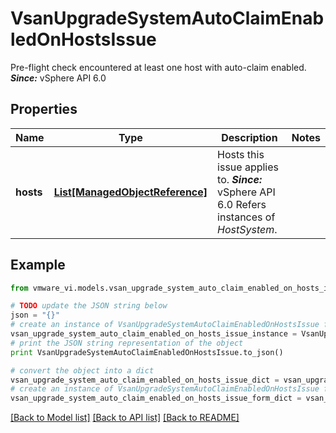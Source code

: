 # VsanUpgradeSystemAutoClaimEnabledOnHostsIssue

Pre-flight check encountered at least one host with auto-claim enabled.  ***Since:*** vSphere API 6.0 

## Properties
Name | Type | Description | Notes
------------ | ------------- | ------------- | -------------
**hosts** | [**List[ManagedObjectReference]**](ManagedObjectReference.md) | Hosts this issue applies to.  ***Since:*** vSphere API 6.0  Refers instances of *HostSystem*.  | 

## Example

```python
from vmware_vi.models.vsan_upgrade_system_auto_claim_enabled_on_hosts_issue import VsanUpgradeSystemAutoClaimEnabledOnHostsIssue

# TODO update the JSON string below
json = "{}"
# create an instance of VsanUpgradeSystemAutoClaimEnabledOnHostsIssue from a JSON string
vsan_upgrade_system_auto_claim_enabled_on_hosts_issue_instance = VsanUpgradeSystemAutoClaimEnabledOnHostsIssue.from_json(json)
# print the JSON string representation of the object
print VsanUpgradeSystemAutoClaimEnabledOnHostsIssue.to_json()

# convert the object into a dict
vsan_upgrade_system_auto_claim_enabled_on_hosts_issue_dict = vsan_upgrade_system_auto_claim_enabled_on_hosts_issue_instance.to_dict()
# create an instance of VsanUpgradeSystemAutoClaimEnabledOnHostsIssue from a dict
vsan_upgrade_system_auto_claim_enabled_on_hosts_issue_form_dict = vsan_upgrade_system_auto_claim_enabled_on_hosts_issue.from_dict(vsan_upgrade_system_auto_claim_enabled_on_hosts_issue_dict)
```
[[Back to Model list]](../README.md#documentation-for-models) [[Back to API list]](../README.md#documentation-for-api-endpoints) [[Back to README]](../README.md)


